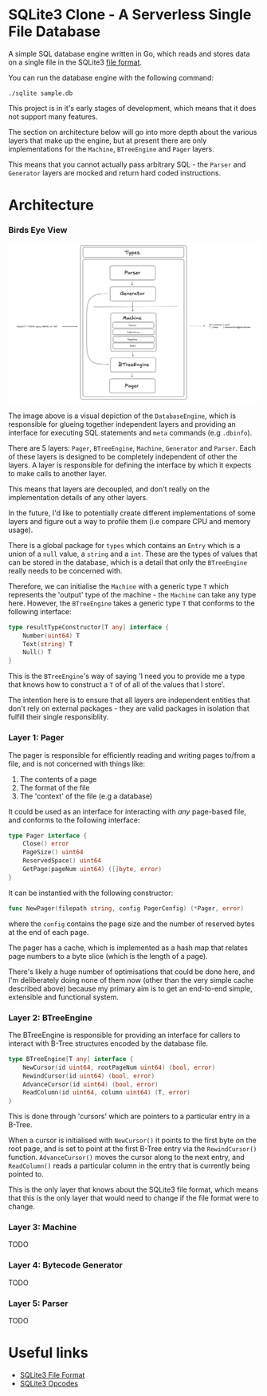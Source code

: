 # SQLite3 Clone - A Serverless Single File Database

A simple SQL database engine written in Go, which reads and stores data on a
single file in the SQLite3 [file format](https://www.sqlite.org/fileformat.html#storage_of_the_sql_database_schema).

You can run the database engine with the following command:

```
./sqlite sample.db
```

This project is in it's early stages of development, which means that it does
not support many features.

The section on architecture below will go into more depth about the various
layers that make up the engine, but at present there are only implementations
for the `Machine`, `BTreeEngine` and `Pager` layers.

This means that you cannot actually pass arbitrary SQL - the `Parser` and
`Generator` layers are mocked and return hard coded instructions.

# Architecture

### Birds Eye View

![Birds Eye View](images/architecture-birds-eye-view.png)

The image above is a visual depiction of the `DatabaseEngine`, which is
responsible for glueing together independent layers and providing an interface
for executing SQL statements and `meta` commands (e.g `.dbinfo`).

There are 5 layers: `Pager`, `BTreeEngine`, `Machine`, `Generator` and `Parser`. Each
of these layers is designed to be completely independent of other the layers. A
layer is responsible for defining the interface by which it expects to make calls
to another layer.

This means that layers are decoupled, and don't really on the implementation
details of any other layers.

In the future, I'd like to potentially create different implementations of some
layers and figure out a way to profile them (i.e compare CPU and memory usage).

There is a global package for `types` which contains an `Entry` which is a union
of a `null` value, a `string` and a `int`. These are the types of values that can
be stored in the database, which is a detail that only the `BTreeEngine` really
needs to be concerned with.

Therefore, we can initialise the `Machine` with a generic type `T` which represents
the 'output' type of the machine - the `Machine` can take any type here. However,
the `BTreeEngine` takes a generic type `T` that conforms to the following interface:

```go
type resultTypeConstructor[T any] interface {
    Number(uint64) T
    Text(string) T
    Null() T
}
```

This is the `BTreeEngine`'s way of saying 'I need you to provide me a type that
knows how to construct a `T` of of all of the values that I store'.

The intention here is to ensure that all layers are independent entities that don't
rely on external packages - they are valid packages in isolation that fulfill their
single responsiblity.

### Layer 1: Pager

The pager is responsible for efficiently reading and writing pages to/from a file,
and is not concerned with things like:

1. The contents of a page
2. The format of the file
3. The 'context' of the file (e.g a database)

It could be used as an interface for interacting with _any_ page-based file, and
conforms to the following interface:

```go
type Pager interface {
    Close() error
    PageSize() uint64
    ReservedSpace() uint64
    GetPage(pageNum uint64) ([]byte, error)
}
```

It can be instantied with the following constructor:

```go
func NewPager(filepath string, config PagerConfig) (*Pager, error)
```

where the `config` contains the page size and the number of reserved bytes at the
end of each page.

The pager has a cache, which is implemented as a hash map that relates page
numbers to a byte slice (which is the length of a page).

There's likely a huge number of optimisations that could be done here, and I'm
deliberately doing none of them now (other than the very simple cache described
above) because my primary aim is to get an end-to-end simple, extensible and
functional system.

### Layer 2: BTreeEngine

The BTreeEngine is responsible for providing an interface for callers to interact
with B-Tree structures encoded by the database file.

```go
type BTreeEngine[T any] interface {
    NewCursor(id uint64, rootPageNum uint64) (bool, error)
    RewindCursor(id uint64) (bool, error)
    AdvanceCursor(id uint64) (bool, error)
    ReadColumn(id uint64, column uint64) (T, error)
}
```

This is done through 'cursors' which are pointers to a particular entry in a
B-Tree.

When a cursor is initialised with `NewCursor()` it points to the first byte on
the root page, and is set to point at the first B-Tree entry via the `RewindCursor()`
function. `AdvanceCursor()` moves the cursor along to the next entry, and `ReadColumn()`
reads a particular column in the entry that is currently being pointed to.

This is the only layer that knows about the SQLite3 file format, which means that
this is the only layer that would need to change if the file format were to change.

### Layer 3: Machine

TODO

### Layer 4: Bytecode Generator

TODO

### Layer 5: Parser

TODO

# Useful links

- [SQLite3 File Format](https://www.sqlite.org/fileformat.html#storage_of_the_sql_database_schema)
- [SQLite3 Opcodes](https://www.sqlite.org/opcode.html)
